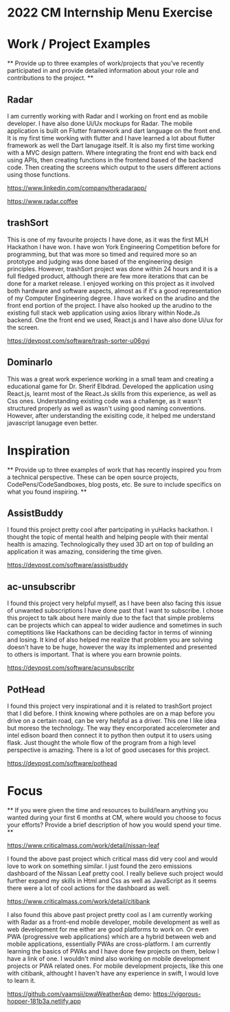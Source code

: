 # 2022 CM Internship Menu Exercise

# Work / Project Examples

** Provide up to three examples of work/projects that you’ve recently participated in and provide detailed information about your role and contributions to the project. **

## Radar

I am currently working with Radar and I working on front end as mobile developer. I have also done Ui/Ux mockups for Radar. The mobile application is built on Flutter framework and dart language on the front end. It is my first time working with flutter and I have learned a lot about flutter framework as well the Dart lanugage itself. It is also my first time working with a MVC design pattern. Where integrating the front end with back end using APIs, then creating functions in the frontend based of the backend code. Then creating the screens which output to the users different actions using those functions.

https://www.linkedin.com/company/theradarapp/

https://www.radar.coffee

## trashSort

This is one of my favourite projects I have done, as it was the first MLH Hackathon I have won. I have won York Engineering Competition before for programming, but that was more so timed and required more so an prototype and judging was done based of the engineering design principles. However, trashSort project was done within 24 hours and it is a full fledged product, although there are few more iterations that can be done for a market release. I enjoyed working on this project as it involved both hardware and software aspects, almost as if it's a good representation of my Computer Engineering degree. I have worked on the arudino and the front end portion of the project. I have also hooked up the arudino to the existing full stack web application using axios library within Node.Js backend. One the front end we used, React.js and I have also done Ui/ux for the screen. 

https://devpost.com/software/trash-sorter-u06gvj

## Dominarlo

This was a great work experience working in a small team and creating a educational game for Dr. Sherif Elbdrad. Developed the application using React.js, learnt most of the React.Js skills from this experience, as well as Css ones. Understanding existing code was a challenge, as it wasn't structured properly as well as wasn't using good naming conventions. However, after understanding the exisiting code, it helped me understand javascript lanugage even better.

# Inspiration

** Provide up to three examples of work that has recently inspired you from a technical perspective. These can be open source projects, CodePens/CodeSandboxes, blog posts, etc. Be sure to include specifics on what you found inspiring. **

## AssistBuddy

I found this project pretty cool after partcipating in yuHacks hackathon. I thought the topic of mental health and helping people with their mental health is amazing. Technologically they used 3D art on top of building an application it was amazing, considering the time given. 

https://devpost.com/software/assistbuddy

## ac-unsubscribr

I found this project very helpful myself, as I have been also facing this issue of unwanted subscriptions I have done past that I want to subscribe. I chose this project to talk about here mainly due to the fact that simple problems can be projects which can appeal to wider audience and sometimes in such comeptitions like Hackathons can be deciding factor in terms of winning and losing. It kind of also helped me realize that problem you are solving doesn't have to be huge, however the way its implemented and presented to others is important. That is where you earn brownie points.

https://devpost.com/software/acunsubscribr

## PotHead

I found this project very inspirational and it is related to trashSort project that I did before. I think knowing where potholes are on a map before you drive on a certain road, can be very helpful as a driver. This one I like idea but moreso the technology. The way they encorporated accelerometer and intel edison board then connect it to python then output it to users using flask. Just thought the whole flow of the program from a high level perspective is amazing. There is a lot of good usecases for this project.

https://devpost.com/software/pothead

# Focus

** If you were given the time and resources to build/learn anything you wanted during your first 6 months at CM, where would you choose to focus your efforts? Provide a brief description of how you would spend your time. **

https://www.criticalmass.com/work/detail/nissan-leaf

I found the above past project which critical mass did very cool and would love to work on something similar. I just found the zero emissions dashboard of the Nissan Leaf pretty cool. I really believe such project would further expand my skills in Html and Css as well as JavaScript as it seems there were a lot of cool actions for the dashboard as well. 

https://www.criticalmass.com/work/detail/citibank

I also found this above past project pretty cool as I am currently working with Radar as a front-end mobile developer, mobile development as well as web development for me either are good platforms to work on. Or even PWA (progressive web applications) which are a hybrid between web and mobile applications, essentially PWAs are cross-platform. I am currently learning the basics of PWAs and I have done few projects on them, below I have a link of one. I wouldn't mind also working on mobile development projects or PWA related ones. For mobile development projects, like this one with citibank, althought I haven't have any experience in swift, I would love to learn it. 

https://github.com/vaamsii/pwaWeatherApp
demo: https://vigorous-hopper-181b3a.netlify.app